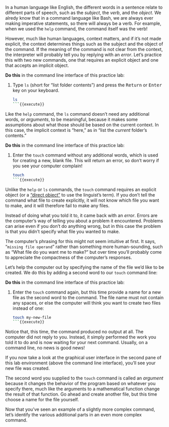 In a human language like English, the different words in a sentence relate to different parts of speech, such as the *subject*, the *verb*, and the *object*. We alredy know that in a command language like Bash, we are always ever making imperative statements, so there will always be a verb. For example, when we used the `help` command, the command itself was the verb!

However, much like human languages, context matters, and if it&rsquo;s not made explicit, the context determines things such as the subject and the object of the command. If the meaning of the command is not clear from the context, the interpreter will probably tell you by replying with an *error*. Let&rsquo;s practice this with two new commands, one that requires an explicit object and one that accepts an implicit object.

**Do this** in the command line interface of this practice lab:

1. Type `ls` (short for &ldquo;list folder contents&rdquo;) and press the <kbd>Return</kbd> or <kbd>Enter</kbd> key on your keyboard.
    ```sh
    ls
    ```{{execute}}

Like the `help` command, the `ls` command doesn&rsquo;t need any additional words, or *arguments*, to be meaningful, because it makes some assumptions about what those should be based on the current context. In this case, the implicit context is &ldquo;here,&rdquo; as in &ldquo;list the *current* folder&rsquo;s contents.&rdquo;

**Do this** in the command line interface of this practice lab:

1. Enter the `touch` command without any additional words, which is used for creating a new, blank file. This will return an error, so don&rsquo;t worry if you see your computer complain!
    ```sh
    touch
    ```{{execute}}

Unlike the `help` or `ls` commands, the `touch` command requires an explicit object (or a [&ldquo;direct object&rdquo;](https://en.wikipedia.org/wiki/Object_%28grammar%29#Types) to use the linguist&rsquo;s term). If you don&rsquo;t tell the command what file to create explicitly, it will not know which file you want to make, and it will therefore fail to make any files.

Instead of doing what you told it to, it came back with an *error*. Errors are the computer&rsquo;s way of telling you about a problem it encountered. Problems can arise even if you don&rsquo;t do anything wrong, but in this case the problem is that you didn&rsquo;t specify what file you wanted to make.

The computer&rsquo;s phrasing for this might not seem intuitive at first. It says, &ldquo;`missing file operand`&rdquo; rather than something more human-sounding, such as &ldquo;What file do you want me to make?&rdquo; but over time you&rsquo;ll probably come to appreciate the compactness of the computer&rsquo;s responses.

Let&rsquo;s help the computer out by specifying the name of the file we&rsquo;d like to be created. We do this by adding a second word to our `touch` command line:

**Do this** in the command line interface of this practice lab:

1. Enter the `touch` command again, but this time provide a name for a new file as the second word to the command. The file name must not contain any spaces, or else the computer will think you want to create two files instead of one:
    ```sh
    touch my-new-file
    ```{{execute}}

Notice that, this time, the command produced no output at all. The computer did not reply to you. Instead, it simply performed the work you told it to do and is now waiting for your next command. Usually, on a command line, no news is good news!

If you now take a look at the graphical user interface in the second pane of this lab environment (above the command line interface), you&rsquo;ll see your new file was created.

The second word you supplied to the `touch` command is called an *argument* because it changes the behavior of the program based on whatever you specify there, much like the arguments to a mathematical function change the result of that function. Go ahead and create another file, but this time choose a name for the file yourself.

Now that you&rsquo;ve seen an example of a slightly more complex command, let&rsquo;s identify the various additional parts in an even more complex command.
